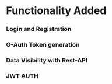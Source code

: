 <h1>Functionality Added </h1>
<h3>Login and Registration</h3>
<h3>O-Auth Token generation</h3>
<h3>Data Visibility with Rest-API</h3>
<h3>JWT AUTH </h3>
